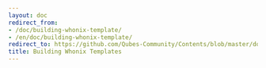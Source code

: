 ```yaml
---
layout: doc
redirect_from:
- /doc/building-whonix-template/
- /en/doc/building-whonix-template/
redirect_to: https://github.com/Qubes-Community/Contents/blob/master/docs/building/building-whonix-template.md
title: Building Whonix Templates
---
```


